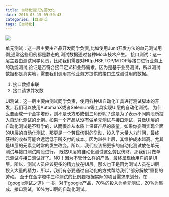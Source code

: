 ```yaml
---
title: 自动化测试的层次化
date: 2016-03-15 09:50:43
categories: [自动化]
tags: [自动化]
---
```


![](http://o6lw1c1bf.bkt.clouddn.com/自动化测试层次化.png)

<!--more-->

单元测试：这一层主要由产品开发同学负责,比如使用Junit开发方法的单元测试用例,通常这些用例都是静态的,测试数据通过各种Mock技术产生。
接口测试：这一层主要由测试同学负责，比如我们需要对Http,HSF,TOP/MTOP等接口进行业务上的功能测试,验证是否符合接口定义和业务需求，因为是基于业务测试，所以测试数据都是真实地，需要我们调用其他业务方提供的接口生成测试用的数据。

1. 接口数据串联
2. 接口请求并发数

UI测试：这一层主要由测试同学负责，使用各种UI自动化工具进行测试脚本的开发，我们可以使用AutomanX或者Selenium等工具实现UI层的自动化测试。
为什么要画成一个金字塔形，则不是长方形或倒三角形呢？这是为了表示不同阶段所投入自动化测试的比例。如果一个产品从没有做单元测试与接口测试，只做UI层的自动化测试是不科学的，从而很难从本质上保证产品的质量。如果你妄图实现全面的UI层的自动化测试，那更是一个劳民伤财的举动，投入了大量人力时间，最终获得的收益可能会远远低于所支付的成本。因为越往上层，其维护成本越高。尤其是UI层的元素会时常的发生改变。所以，我们应该把更多的自动化测试放在单元测试与接口测试阶段进行。
既然UI层的自动化测试这么劳民伤财，那我们只做单元测试与接口测试好了。NO！因为不管什么样的产品，最终呈现给用户的是UI层。所以，测试人员应该更多的精力放在UI层。那么也正是因为测试人员在UI层投入大量的精力，所以，我们有必要通过自动化的方式帮助我们“部分解放”重复的劳动。
至于在金字塔中三种测试的比例要根据实际的项目需求来划分。在《google测试之道》一书，对于google产品，70%的投入为单元测试，20%为集成、接口测试，10%为UI层的自动化测试。
